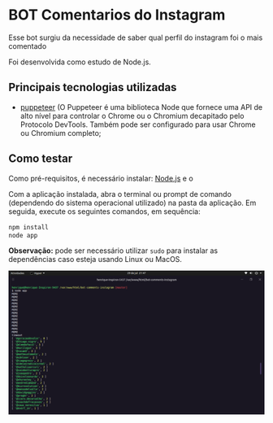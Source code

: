 # BOT Comentarios do Instagram

Esse bot surgiu da necessidade de saber qual perfil do instagram foi o mais comentado

Foi desenvolvida como estudo de Node.js.

## Principais tecnologias utilizadas
- [puppeteer](https://www.npmjs.com/package/puppeteer) (O Puppeteer é uma biblioteca Node que fornece uma API de alto nível para controlar o Chrome ou o Chromium decapitado pelo Protocolo DevTools. Também pode ser configurado para usar Chrome ou Chromium completo;

## Como testar

Como pré-requisitos, é necessário instalar: 
[Node.js](https://nodejs.org/en/download/) e o

Com a aplicação instalada, abra o terminal ou prompt de comando (dependendo do sistema operacional utilizado) na pasta da aplicação. Em seguida, execute os seguintes comandos, em sequência:

```
npm install
node app
```

**Observação:** pode ser necessário utilizar `sudo` para instalar as dependências caso esteja usando Linux ou MacOS.

![](image.png)